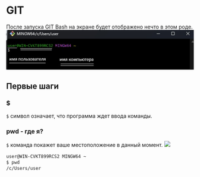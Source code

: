 # GIT

После запуска GIT Bash на экране будет отображено нечто в этом роде.
![](resources/images/1.jpg)

## Первые шаги
### $
```$``` символ означает, что программа ждет ввода команды.

### pwd - где я?
```$``` команда покажет ваше местоположение в данный момент.
![](resources/images/2.png)

```
user@WIN-CVKT899RCS2 MINGW64 ~
$ pwd
/c/Users/user
```
